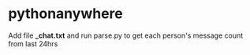 # pythonanywhere
Add file **_chat.txt** and run parse.py to get each person's message count from last 24hrs
